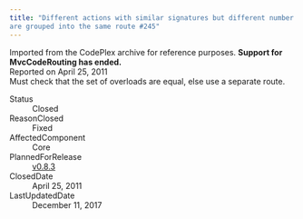 ```yaml
---
title: "Different actions with similar signatures but different number of overloads
are grouped into the same route #245"
---
```

<div class="note">
   Imported from the CodePlex archive for reference purposes. <b>Support for MvcCodeRouting has ended.</b></div>
<div class="issue-report">
   <div class="issue-header">Reported on 
      <time datetime="2011-04-25T16:49:54.217-07:00" title="2011-04-25T16:49:54.217-07:00">April 25, 2011</time>
   </div>
   <div class="issue-message" markdown="1">Must check that the set of overloads are equal, else use a separate route.
      
   </div>
   <div class="issue-footer">
      <dl>
         <dt>Status</dt>
         <dd>Closed</dd>
         <dt>ReasonClosed</dt>
         <dd>Fixed</dd>
         <dt>AffectedComponent</dt>
         <dd>Core</dd>
         <dt>PlannedForRelease</dt>
         <dd><a href="https://github.com/maxtoroq/MvcCodeRouting/releases/tag/v0.8.3">v0.8.3</a></dd>
         <dt>ClosedDate</dt>
         <dd>
            <time datetime="2011-04-25T21:58:37.75-07:00" title="2011-04-25T21:58:37.75-07:00">April 25, 2011</time>
         </dd>
         <dt>LastUpdatedDate</dt>
         <dd>
            <time datetime="2017-12-11T02:15:56.247-08:00" title="2017-12-11T02:15:56.247-08:00">December 11, 2017</time>
         </dd>
      </dl>
   </div>
</div>